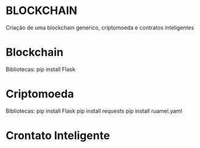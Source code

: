# BLOCKCHAIN
 
Criação de uma blockchain generico, criptomoeda e contratos inteligentes


# Blockchain

Bibliotecas: 
pip install Flask


# Criptomoeda

Bibliotecas:
pip install Flask
pip install requests
pip install ruamel.yaml

# Crontato Inteligente
